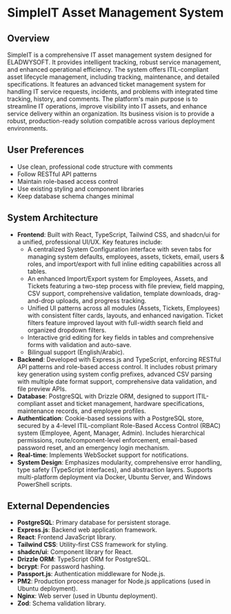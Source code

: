 # SimpleIT Asset Management System

## Overview
SimpleIT is a comprehensive IT asset management system designed for ELADWYSOFT. It provides intelligent tracking, robust service management, and enhanced operational efficiency. The system offers ITIL-compliant asset lifecycle management, including tracking, maintenance, and detailed specifications. It features an advanced ticket management system for handling IT service requests, incidents, and problems with integrated time tracking, history, and comments. The platform's main purpose is to streamline IT operations, improve visibility into IT assets, and enhance service delivery within an organization. Its business vision is to provide a robust, production-ready solution compatible across various deployment environments.

## User Preferences
- Use clean, professional code structure with comments
- Follow RESTful API patterns
- Maintain role-based access control
- Use existing styling and component libraries
- Keep database schema changes minimal

## System Architecture
- **Frontend**: Built with React, TypeScript, Tailwind CSS, and shadcn/ui for a unified, professional UI/UX. Key features include:
    - A centralized System Configuration interface with seven tabs for managing system defaults, employees, assets, tickets, email, users & roles, and import/export with full inline editing capabilities across all tables.
    - An enhanced Import/Export system for Employees, Assets, and Tickets featuring a two-step process with file preview, field mapping, CSV support, comprehensive validation, template downloads, drag-and-drop uploads, and progress tracking.
    - Unified UI patterns across all modules (Assets, Tickets, Employees) with consistent filter cards, layouts, and enhanced navigation. Ticket filters feature improved layout with full-width search field and organized dropdown filters.
    - Interactive grid editing for key fields in tables and comprehensive forms with validation and auto-save.
    - Bilingual support (English/Arabic).
- **Backend**: Developed with Express.js and TypeScript, enforcing RESTful API patterns and role-based access control. It includes robust primary key generation using system config prefixes, advanced CSV parsing with multiple date format support, comprehensive data validation, and file preview APIs.
- **Database**: PostgreSQL with Drizzle ORM, designed to support ITIL-compliant asset and ticket management, hardware specifications, maintenance records, and employee profiles.
- **Authentication**: Cookie-based sessions with a PostgreSQL store, secured by a 4-level ITIL-compliant Role-Based Access Control (RBAC) system (Employee, Agent, Manager, Admin). Includes hierarchical permissions, route/component-level enforcement, email-based password reset, and an emergency login mechanism.
- **Real-time**: Implements WebSocket support for notifications.
- **System Design**: Emphasizes modularity, comprehensive error handling, type safety (TypeScript interfaces), and abstraction layers. Supports multi-platform deployment via Docker, Ubuntu Server, and Windows PowerShell scripts.

## External Dependencies
- **PostgreSQL**: Primary database for persistent storage.
- **Express.js**: Backend web application framework.
- **React**: Frontend JavaScript library.
- **Tailwind CSS**: Utility-first CSS framework for styling.
- **shadcn/ui**: Component library for React.
- **Drizzle ORM**: TypeScript ORM for PostgreSQL.
- **bcrypt**: For password hashing.
- **Passport.js**: Authentication middleware for Node.js.
- **PM2**: Production process manager for Node.js applications (used in Ubuntu deployment).
- **Nginx**: Web server (used in Ubuntu deployment).
- **Zod**: Schema validation library.